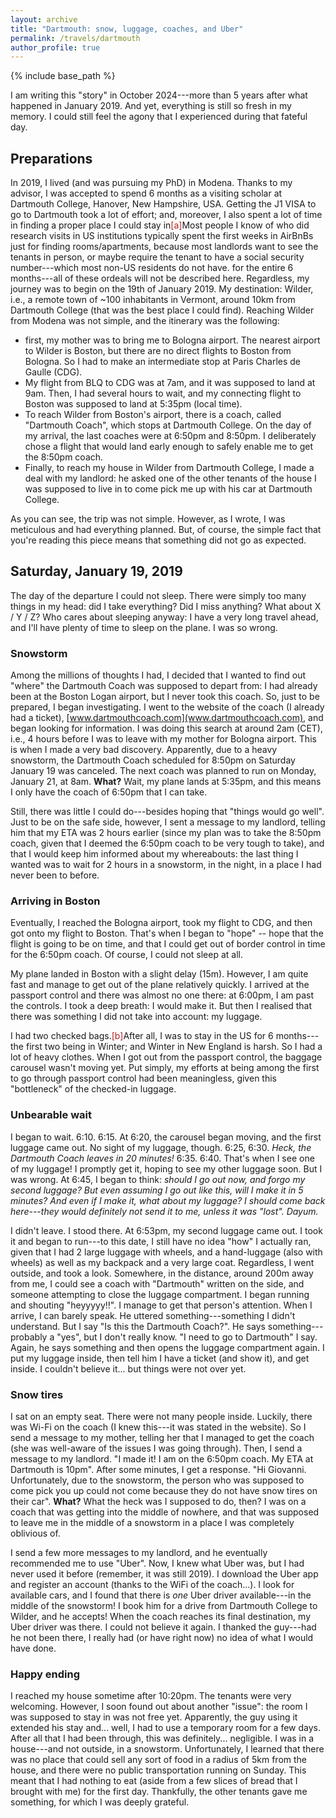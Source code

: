 ```yaml
---
layout: archive
title: "Dartmouth: snow, luggage, coaches, and Uber"
permalink: /travels/dartmouth
author_profile: true
---
```


{% include base_path %}

I am writing this "story" in October 2024---more than 5 years after what happened in January 2019. And yet, everything is still so fresh in my memory. I could still feel the agony that I experienced during that fateful day. 

## Preparations

In 2019, I lived (and was pursuing my PhD) in Modena. Thanks to my advisor, I was accepted to spend 6 months as a visiting scholar at Dartmouth College, Hanover, New Hampshire, USA. Getting the J1 VISA to go to Dartmouth took a lot of effort; and, moreover, I also spent a lot of time in finding a proper place I could stay in<span class="footnote"><a style="color:firebrick">[a]</a><span class="footnote_content">Most people I know of who did research visits in US institutions typically spent the first weeks in AirBnBs just for finding rooms/apartments, because most landlords want to see the tenants in person, or maybe require the tenant to have a social security number---which most non-US residents do not have.</span></span> for the entire 6 months---all of these ordeals will not be described here. Regardless, my journey was to begin on the 19th of January 2019. My destination: Wilder, i.e., a remote town of ~100 inhabitants in Vermont, around 10km from Dartmouth College (that was the best place I could find). Reaching Wilder from Modena was not simple, and the itinerary was the following:
* first, my mother was to bring me to Bologna airport. The nearest airport to Wilder is Boston, but there are no direct flights to Boston from Bologna. So I had to make an intermediate stop at Paris Charles de Gaulle (CDG). 
* My flight from BLQ to CDG was at 7am, and it was supposed to land at 9am. Then, I had several hours to wait, and my connecting flight to Boston was supposed to land at 5:35pm (local time).
* To reach Wilder from Boston's airport, there is a coach, called "Dartmouth Coach", which stops at Dartmouth College. On the day of my arrival, the last coaches were at 6:50pm and 8:50pm. I deliberately chose a flight that would land early enough to safely enable me to get the 8:50pm coach.
* Finally, to reach my house in Wilder from Dartmouth College, I made a deal with my landlord: he asked one of the other tenants of the house I was supposed to live in to come pick me up with his car at Dartmouth College.

As you can see, the trip was not simple. However, as I wrote, I was meticulous and had everything planned. But, of course, the simple fact that you're reading this piece means that something did not go as expected.

## Saturday, January 19, 2019

The day of the departure I could not sleep. There were simply too many things in my head: did I take everything? Did I miss anything? What about X / Y / Z? Who cares about sleeping anyway: I have a very long travel ahead, and I'll have plenty of time to sleep on the plane. I was so wrong.

### Snowstorm

Among the millions of thoughts I had, I decided that I wanted to find out "where" the Dartmouth Coach was supposed to depart from: I had already been at the Boston Logan airport, but I never took this coach. So, just to be prepared, I began investigating. I went to the website of the coach (I already had a ticket), [www.dartmouthcoach.com](www.dartmouthcoach.com), and began looking for information. I was doing this search at around 2am (CET), i.e., 4 hours before I was to leave with my mother for Bologna airport. This is when I made a very bad discovery. Apparently, due to a heavy snowstorm, the Dartmouth Coach scheduled for 8:50pm on Saturday January 19 was canceled. The next coach was planned to run on Monday, January 21, at 8am. **What?** Wait, my plane lands at 5:35pm, and this means I only have the coach of 6:50pm that I can take. 

Still, there was little I could do---besides hoping that "things would go well". Just to be on the safe side, however, I sent a message to my landlord, telling him that my ETA was 2 hours earlier (since my plan was to take the 8:50pm coach, given that I deemed the 6:50pm coach to be very tough to take), and that I would keep him informed about my whereabouts: the last thing I wanted was to wait for 2 hours in a snowstorm, in the night, in a place I had never been to before. 

### Arriving in Boston

Eventually, I reached the Bologna airport, took my flight to CDG, and then got onto my flight to Boston. That's when I began to "hope" -- hope that the flight is going to be on time, and that I could get out of border control in time for the 6:50pm coach. Of course, I could not sleep at all.

My plane landed in Boston with a slight delay (15m). However, I am quite fast and manage to get out of the plane relatively quickly. I arrived at the passport control and there was almost no one there: at 6:00pm, I am past the controls. I took a deep breath: I would make it. But then I realised that there was something I did not take into account: my luggage.

I had two checked bags.<span class="footnote"><a style="color:firebrick">[b]</a><span class="footnote_content">After all, I was to stay in the US for 6 months---the first two being in Winter; and Winter in New England is harsh. So I had a lot of heavy clothes.</span></span> When I got out from the passport control, the baggage carousel wasn't moving yet. Put simply, my efforts at being among the first to go through passport control had been meaningless, given this "bottleneck" of the checked-in luggage. 

### Unbearable wait

I began to wait. 6:10. 6:15. At 6:20, the carousel began moving, and the first luggage came out. No sight of my luggage, though. 6:25, 6:30. _Heck, the Dartmouth Coach leaves in 20 minutes!_ 6:35. 6:40. That's when I see one of my luggage! I promptly get it, hoping to see my other luggage soon. But I was wrong. At 6:45, I began to think: _should I go out now, and forgo my second luggage? But even assuming I go out like this, will I make it in 5 minutes? And even if I make it, what about my luggage? I should come back here---they would definitely not send it to me, unless it was "lost". Dayum._

I didn't leave. I stood there. At 6:53pm, my second luggage came out. I took it and began to run---to this date, I still have no idea "how" I actually ran, given that I had 2 large luggage with wheels, and a hand-luggage (also with wheels) as well as my backpack and a very large coat. Regardless, I went outside, and took a look. Somewhere, in the distance, around 200m away from me, I could see a coach with "Dartmouth" written on the side, and someone attempting to close the luggage compartment. I began running and shouting "heyyyyy!!". I manage to get that person's attention. When I arrive, I can barely speak. He uttered something---something I didn't understand. But I say "Is this the Dartmouth Coach?". He says something---probably a "yes", but I don't really know. "I need to go to Dartmouth" I say. Again, he says something and then opens the luggage compartment again. I put my luggage inside, then tell him I have a ticket (and show it), and get inside. I couldn't believe it... but things were not over yet.

### Snow tires

I sat on an empty seat. There were not many people inside. Luckily, there was Wi-Fi on the coach (I knew this---it was stated in the website). So I send a message to my mother, telling her that I managed to get the coach (she was well-aware of the issues I was going through). Then, I send a message to my landlord. "I made it! I am on the 6:50pm coach. My ETA at Dartmouth is 10pm". After some minutes, I get a response. "Hi Giovanni. Unfortunately, due to the snowstorm, the person who was supposed to come pick you up could not come because they do not have snow tires on their car". **What?** What the heck was I supposed to do, then? I was on a coach that was getting into the middle of nowhere, and that was supposed to leave me in the middle of a snowstorm in a place I was completely oblivious of. 

I send a few more messages to my landlord, and he eventually recommended me to use "Uber". Now, I knew what Uber was, but I had never used it before (remember, it was still 2019). I download the Uber app and register an account (thanks to the WiFi of the coach...). I look for available cars, and I found that there is _one_ Uber driver available---in the middle of the snowstorm! I book him for a drive from Dartmouth College to Wilder, and he accepts! When the coach reaches its final destination, my Uber driver was there. I could not believe it again. I thanked the guy---had he not been there, I really had (or have right now) no idea of what I would have done.

### Happy ending

I reached my house sometime after 10:20pm. The tenants were very welcoming. However, I soon found out about another "issue": the room I was supposed to stay in was not free yet. Apparently, the guy using it extended his stay and... well, I had to use a temporary room for a few days. After all that I had been through, this was definitely... negligible. I was in a house---and not outside, in a snowstorm. Unfortunately, I learned that there was no place that could sell any sort of food in a radius of 5km from the house, and there were no public transportation running on Sunday. This meant that I had nothing to eat (aside from a few slices of bread that I brought with me) for the first day. Thankfully, the other tenants gave me something, for which I was deeply grateful.

